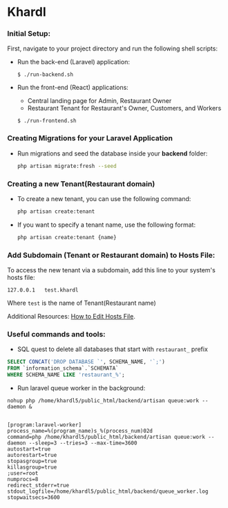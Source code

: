 # Khardl

### Initial Setup:
First, navigate to your project directory and run the following shell scripts:

- Run the back-end (Laravel) application:

  ```$ ./run-backend.sh```

- Run the front-end (React) applications:
  - Central landing page for Admin, Restaurant Owner
  - Restaurant Tenant for Restaurant's Owner, Customers, and Workers

  ```$ ./run-frontend.sh```


### Creating Migrations for your Laravel Application

   - Run migrations and seed the database inside your **backend** folder:
     ```bash
     php artisan migrate:fresh --seed
     ```

### Creating a new Tenant(Restaurant domain)


   - To create a new tenant, you can use the following command:

        ```bash
        php artisan create:tenant
        ```
   - If you want to specify a tenant name, use the following format:

        ```bash
        php artisan create:tenant {name}
        ```

### Add Subdomain (Tenant or Restaurant domain) to Hosts File:
To access the new tenant via a subdomain, add this line to your system's hosts file:

```127.0.0.1   test.khardl ```

Where `test` is the name of Tenant(Restaurant name)

Additional Resources: [How to Edit Hosts File](https://www.hostinger.com/tutorials/how-to-edit-hosts-file).


### Useful commands and tools:
- SQL quest to delete all databases that start with `restaurant_` prefix 
```sql
SELECT CONCAT('DROP DATABASE `', SCHEMA_NAME, '`;')
FROM `information_schema`.`SCHEMATA`
WHERE SCHEMA_NAME LIKE 'restaurant_%';
``` 
- Run laravel queue worker in the background:
```shell 
nohup php /home/khardl5/public_html/backend/artisan queue:work --daemon &


[program:laravel-worker]
process_name=%(program_name)s_%(process_num)02d
command=php /home/khardl5/public_html/backend/artisan queue:work --daemon --sleep=3 --tries=3 --max-time=3600
autostart=true
autorestart=true
stopasgroup=true
killasgroup=true
;user=root
numprocs=8
redirect_stderr=true
stdout_logfile=/home/khardl5/public_html/backend/queue_worker.log
stopwaitsecs=3600

```

